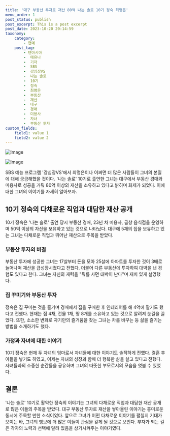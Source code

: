 ```yaml
---
title: '대구 부동산 투자로 재산 80억 나는 솔로 10기 정숙 최명은'
menu_order: 1
post_status: publish
post_excerpt: This is a post excerpt
post_date: 2023-10-20 20:14:59
taxonomy:
    category:
        - 연예
    post_tag:
        - 텐아시아
        -  태유나
        -  기자
        -  SBS
        -  강심장VS
        -  나는 솔로
        -  10기
        -  정숙
        -  최명은
        -  부동산
        -  재산
        -  대구
        -  경매
        -  미용사
        -  자녀
        -  부동산 투자
custom_fields:
    field1: value 1
    field2: value 2
---
```


![Image](https://mimgnews.pstatic.net/image/312/2024/02/07/0000648263_001_20240207075801367.jpg?type=w540)

![Image](https://ssl.pstatic.net/mimgnews/image/312/2024/02/07/0000648263_002_20240207075802302.jpg?type=w540)


SBS 예능 프로그램 '강심장VS'에서 최명은이나 어쩌면 더 많은 사람들이 그녀의 본질에 대해 궁금해했을 것이다. '나는 솔로' 10기로 출연한 그녀는 대구에서 부동산 경매와 미용사로 성공을 거둬 80억 이상의 재산을 소유하고 있다고 밝히며 화제가 되었다. 이에 대한 그녀의 이야기를 자세히 알아보자.

## 10기 정숙의 다채로운 직업과 대담한 재산 공개
10기 정숙은 '나는 솔로' 출연 당시 부동산 경매, 23년 차 미용사, 곱창 음식점을 운영하며 50억 이상의 자산을 보유하고 있는 것으로 나타났다. 대구에 5채의 집을 보유하고 있는 그녀는 다채로운 직업과 뛰어난 재산으로 주목을 받았다.

### 부동산 투자의 비결
부동산 투자에 성공한 그녀는 17살부터 돈을 모아 25살에 아파트를 투자한 것이 3배로 늘어나며 재산을 급성장시켰다고 전했다. 더불어 다른 부동산에 투자하여 대박을 낸 경험도 있다고 한다. 그녀는 자신의 재력을 "뭐를 사면 대박이 난다"며 재치 있게 설명했다.

### 집 꾸미기와 부동산 투자
정숙은 집 꾸미는 것을 즐기며 경매에서 집을 구매한 후 인테리어를 해 4억에 팔기도 했다고 전했다. 현재는 집 4채, 건물 1채, 땅 8개를 소유하고 있는 것으로 알려져 눈길을 끌었다. 또한, 소소한 변화로 자기만의 즐거움을 찾는 그녀는 차를 바꾸는 등 삶을 즐기는 방법을 소개하기도 했다.

### 가정과 자녀에 대한 이야기
10기 정숙은 현재 두 자녀의 엄마로서 자녀들에 대한 이야기도 솔직하게 전했다. 결혼 후 아들을 낳기도 하였고, 이제는 자녀의 성장과 함께 더 행복한 삶을 살고 있다고 전했다. 자녀들과의 소중한 순간들을 공유하며 그녀의 따뜻한 부모로서의 모습을 엿볼 수 있었다.

## 결론
'나는 솔로' 10기로 활약한 정숙의 이야기는 그녀의 다채로운 직업과 대담한 재산 공개로 많은 이들의 주목을 받았다. 대구 부동산 투자로 재산을 쌓아올린 이야기는 흥미로운 동시에 주목할 만한 소식이었다. 앞으로 그녀가 어떤 다채로운 이야기를 펼칠지 기대가 모이는 바, 그녀의 행보에 더 많은 이들이 관심을 갖게 될 것으로 보인다. 부자가 되는 길은 각자의 노력과 선택에 달려 있음을 상기시켜주는 이야기였다.
